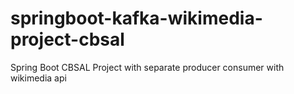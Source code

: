 # springboot-kafka-wikimedia-project-cbsal
Spring Boot CBSAL Project with separate producer consumer with wikimedia api
